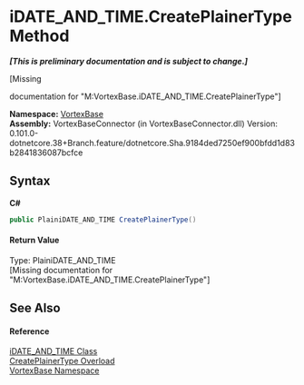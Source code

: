 # iDATE_AND_TIME.CreatePlainerType Method 
 _**\[This is preliminary documentation and is subject to change.\]**_

\[Missing <summary> documentation for "M:VortexBase.iDATE_AND_TIME.CreatePlainerType"\]

**Namespace:**&nbsp;<a href="N_VortexBase.md">VortexBase</a><br />**Assembly:**&nbsp;VortexBaseConnector (in VortexBaseConnector.dll) Version: 0.101.0-dotnetcore.38+Branch.feature/dotnetcore.Sha.9184ded7250ef900bfdd1d83b2841836087bcfce

## Syntax

**C#**<br />
``` C#
public PlainiDATE_AND_TIME CreatePlainerType()
```


#### Return Value
Type: PlainiDATE_AND_TIME<br />\[Missing <returns> documentation for "M:VortexBase.iDATE_AND_TIME.CreatePlainerType"\]

## See Also


#### Reference
<a href="T_VortexBase_iDATE_AND_TIME.md">iDATE_AND_TIME Class</a><br /><a href="Overload_VortexBase_iDATE_AND_TIME_CreatePlainerType.md">CreatePlainerType Overload</a><br /><a href="N_VortexBase.md">VortexBase Namespace</a><br />